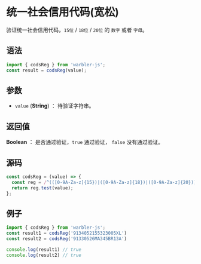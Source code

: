 <!--
 * @Author: 一尾流莺
 * @Description:统一社会信用代码(宽松)
 * @Date: 2021-09-13 18:18:23
 * @LastEditTime: 2021-10-13 19:09:34
 * @FilePath: \warblerjs-guide\docs\guide\reg\codsReg.md
-->

# 统一社会信用代码(宽松)

验证统一社会信用代码，`15位` / `18位` / `20位` 的 `数字` 或者 `字母`。

## 语法

```js
import { codsReg } from 'warbler-js';
const result = codsReg(value);
```

## 参数

- `value` (**String**) ： 待验证字符串。

## 返回值

**Boolean** ： 是否通过验证，`true` 通过验证， `false` 没有通过验证。

## 源码

```js
const codsReg = (value) => {
  const reg = /^(([0-9A-Za-z]{15})|([0-9A-Za-z]{18})|([0-9A-Za-z]{20}))$/;
  return reg.test(value);
};
```

## 例子

```js
import { codsReg } from 'warbler-js';
const result1 = codsReg('9134052155323005XL')
const result2 = codsReg('91330526MA345BR13A')

console.log(result1) // true
console.log(result2) // true
```
